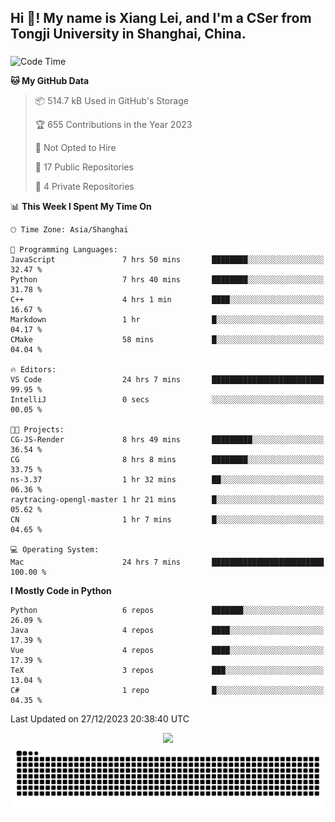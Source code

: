<h2 align="left">Hi 👋! My name is Xiang Lei, and I'm a CSer from Tongji University in Shanghai, China.</h2>

###

<!--START_SECTION:waka-->
![Code Time](http://img.shields.io/badge/Code%20Time-383%20hrs%2038%20mins-blue)

**🐱 My GitHub Data** 

> 📦 514.7 kB Used in GitHub's Storage 
 > 
> 🏆 655 Contributions in the Year 2023
 > 
> 🚫 Not Opted to Hire
 > 
> 📜 17 Public Repositories 
 > 
> 🔑 4 Private Repositories 
 > 
📊 **This Week I Spent My Time On** 

```text
🕑︎ Time Zone: Asia/Shanghai

💬 Programming Languages: 
JavaScript               7 hrs 50 mins       ████████░░░░░░░░░░░░░░░░░   32.47 % 
Python                   7 hrs 40 mins       ████████░░░░░░░░░░░░░░░░░   31.78 % 
C++                      4 hrs 1 min         ████░░░░░░░░░░░░░░░░░░░░░   16.67 % 
Markdown                 1 hr                █░░░░░░░░░░░░░░░░░░░░░░░░   04.17 % 
CMake                    58 mins             █░░░░░░░░░░░░░░░░░░░░░░░░   04.04 % 

🔥 Editors: 
VS Code                  24 hrs 7 mins       █████████████████████████   99.95 % 
IntelliJ                 0 secs              ░░░░░░░░░░░░░░░░░░░░░░░░░   00.05 % 

🐱‍💻 Projects: 
CG-JS-Render             8 hrs 49 mins       █████████░░░░░░░░░░░░░░░░   36.54 % 
CG                       8 hrs 8 mins        ████████░░░░░░░░░░░░░░░░░   33.75 % 
ns-3.37                  1 hr 32 mins        ██░░░░░░░░░░░░░░░░░░░░░░░   06.36 % 
raytracing-opengl-master 1 hr 21 mins        █░░░░░░░░░░░░░░░░░░░░░░░░   05.62 % 
CN                       1 hr 7 mins         █░░░░░░░░░░░░░░░░░░░░░░░░   04.65 % 

💻 Operating System: 
Mac                      24 hrs 7 mins       █████████████████████████   100.00 % 
```

**I Mostly Code in Python** 

```text
Python                   6 repos             ███████░░░░░░░░░░░░░░░░░░   26.09 % 
Java                     4 repos             ████░░░░░░░░░░░░░░░░░░░░░   17.39 % 
Vue                      4 repos             ████░░░░░░░░░░░░░░░░░░░░░   17.39 % 
TeX                      3 repos             ███░░░░░░░░░░░░░░░░░░░░░░   13.04 % 
C#                       1 repo              █░░░░░░░░░░░░░░░░░░░░░░░░   04.35 % 
```




 Last Updated on 27/12/2023 20:38:40 UTC
<!--END_SECTION:waka-->

<div align="center">
  <img src="https://github-readme-stats.vercel.app/api?username=Lei00764&show_icons=true&theme=radical" />
 </div>

 <div align="center">

<picture>
  <source media="(prefers-color-scheme: dark)" srcset="https://raw.githubusercontent.com/Lei00764/Lei00764/output/github-contribution-grid-snake-dark.svg">
  <source media="(prefers-color-scheme: light)" srcset="https://raw.githubusercontent.com/Lei00764/Lei00764/output/github-contribution-grid-snake.svg">
  <img alt="github contribution grid snake animation" src="https://raw.githubusercontent.com/Lei00764/Lei00764/output/github-contribution-grid-snake.svg">
</picture>

</div>




